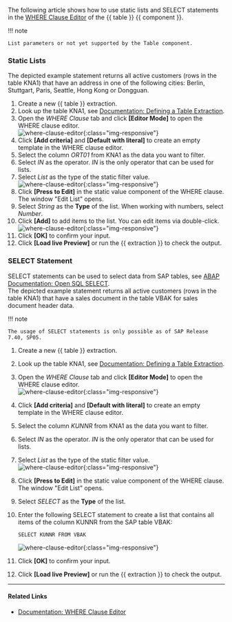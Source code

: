 
The following article shows how to use static lists and SELECT statements in the [WHERE Clause Editor](https://help.theobald-software.com/en/xtract-universal/table/where-clause#where-clause-editor) of the {{ table }} {{ component }}.<br>

!!! note

	List parameters or not yet supported by the Table component.

<!---
### List Parameters

1. Create a Table extraction for the SAP table KNA1, see [Online Help: Defining a Table Extraction](https://help.theobald-software.com/en/xtract-universal/getting-started/define-a-table-extraction).<br>
2. Navigate to the *WHERE Clause* tab in the main window of the extraction and click **[Editor Mode]** to open the WHERE clause editor. <br>
![where-clause-editor](/img/contents/where-clause-builder.png){:class="img-responsive"}
3. Click **[Add criteria]** and **[Default with parameter] to create an empty template in the WHERE clause editor.
-->

### Static Lists

The depicted example statement returns all active customers (rows in the table KNA1) that have an address in one of the following cities: Berlin, Stuttgart, Paris, Seattle, Hong Kong or Dongguan.

1. Create a new {{ table }} extraction. 
2. Look up the table KNA1, see [Documentation: Defining a Table Extraction](https://help.theobald-software.com/en/xtract-universal/getting-started/define-a-table-extraction).<br>
3. Open the *WHERE Clause* tab and click **[Editor Mode]** to open the WHERE clause editor. <br>
![where-clause-editor](../assets/images/articles/table/where-clause-builder.png){:class="img-responsive"}
4. Click **[Add criteria]** and **[Default with literal]** to create an empty template in the WHERE clause editor.
4. Select the column *ORT01* from KNA1 as the data you want to filter.
5. Select *IN* as the operator. *IN* is the only operator that can be used for lists.
6. Select *List* as the type of the static filter value.<br>
![where-clause-editor](../assets/images/articles/table/where-clause-editor-00.png){:class="img-responsive"}
7. Click **[Press to Edit]** in the static value component of the WHERE clause. The window "Edit List" opens.
8. Select *String* as the **Type** of the list. When working with numbers, select *Number*.
9. Click **[Add]** to add items to the list. You can edit items via double-click.<br>
![where-clause-editor](../assets/images/articles/table/where-clause-editor-04.png){:class="img-responsive"}
10. Click **[OK]** to confirm your input.
11. Click **[Load live Preview]** or run the {{ extraction }} to check the output.


### SELECT Statement

SELECT statements can be used to select data from SAP tables, see [ABAP Documentation: Open SQL SELECT](https://help.sap.com/doc/abapdocu_750_index_htm/7.50/en-us/abapselect.htm).<br>
The depicted example statement returns all active customers (rows in the table KNA1) that have a sales document in the table VBAK for sales document header data.

!!! note 

	The usage of SELECT statements is only possible as of SAP Release 7.40, SP05.

1. Create a new {{ table }} extraction. 
2. Look up the table KNA1, see [Documentation: Defining a Table Extraction](https://help.theobald-software.com/en/xtract-universal/getting-started/define-a-table-extraction).<br>
3. Open the *WHERE Clause* tab and click **[Editor Mode]** to open the WHERE clause editor. <br>
![where-clause-editor](../assets/images/articles/table/where-clause-builder.png){:class="img-responsive"}
4. Click **[Add criteria]** and **[Default with literal]** to create an empty template in the WHERE clause editor.
5. Select the column *KUNNR* from KNA1 as the data you want to filter.
6. Select *IN* as the operator. *IN* is the only operator that can be used for lists.
7. Select *List* as the type of the static filter value.<br>
![where-clause-editor](../assets/images/articles/table/where-clause-editor-01.png){:class="img-responsive"}
7. Click **[Press to Edit]** in the static value component of the WHERE clause. The window "Edit List" opens.
8. Select *SELECT* as the **Type** of the list. 
9. Enter the following SELECT statement to create a list that contains all items of the column KUNNR from the SAP table VBAK:

	```
	SELECT KUNNR FROM VBAK
	``` 
	
	![where-clause-editor](../assets/images/articles/table/select-statement.png){:class="img-responsive"}
	
10. Click **[OK]** to confirm your input.
11. Click **[Load live Preview]** or run the {{ extraction }} to check the output.


*****
#### Related Links
- [Documentation: WHERE Clause Editor](https://help.theobald-software.com/en/xtract-universal/table/where-clause#where-clause-editor)